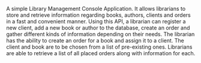 A simple Library Management Console Application. It allows librarians to store and retrieve information regarding books, authors, clients and orders in a fast and convenient manner. Using this API, a librarian can register a new client, add a new book or author to the database, create an order and gather different kinds of information depending on their needs.
The librarian has the ability to create an order for a book and assign it to a client. The client and book are to be chosen from a list of pre-existing ones.
Librarians are able to retrieve a list of all placed orders along with information for each.

